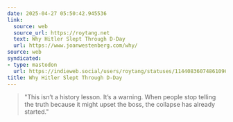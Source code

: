```yaml
---
date: 2025-04-27 05:50:42.945536
link:
  source: web
  source_url: https://roytang.net
  text: Why Hitler Slept Through D-Day
  url: https://www.joanwestenberg.com/why/
source: web
syndicated:
- type: mastodon
  url: https://indieweb.social/users/roytang/statuses/114408360748610962
title: Why Hitler Slept Through D-Day
---
```


> "This isn’t a history lesson. It’s a warning. When people stop telling the truth because it might upset the boss, the collapse has already started."